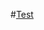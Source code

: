 #<a href="http://nianjian.xiaze.com/tags.php?/%E6%BD%AE%E5%89%A7%E5%B9%B4%E9%89%B4/1/13495811103/">Test</a>
